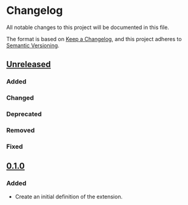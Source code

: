 # Changelog
All notable changes to this project will be documented in this file.

The format is based on [Keep a Changelog](https://keepachangelog.com/en/0.1.0/),
and this project adheres to [Semantic Versioning](https://semver.org/spec/v2.0.0.html).

## [Unreleased]

### Added

### Changed

### Deprecated

### Removed

### Fixed

## [0.1.0]

### Added

- Create an initial definition of the extension.

[Unreleased]: <https://github.com/stac-extensions/sentinel-5p/compare/v0.1.0...HEAD>
[0.1.0]: <https://github.com/stac-extensions/sentinel-5p/tags/v0.1.0>
